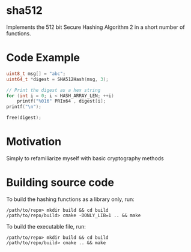 # sha512
Implements the 512 bit Secure Hashing Algorithm 2 in a short number of functions.

# Code Example
```c
uint8_t msg[] = "abc";
uint64_t *digest = SHA512Hash(msg, 3);

// Print the digest as a hex string
for (int i = 0; i < HASH_ARRAY_LEN; ++i)
    printf("%016" PRIx64 , digest[i];
printf("\n");

free(digest);
```

# Motivation
Simply to refamiliarize myself with basic cryptography methods

# Building source code
To build the hashing functions as a library only, run:
```
/path/to/repo> mkdir build && cd build
/path/to/repo/build> cmake -DONLY_LIB=1 .. && make
```
To build the executable file, run:
```
/path/to/repo> mkdir build && cd build
/path/to/repo/build> cmake .. && make
```

